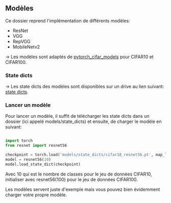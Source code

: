 ## Modèles 

Ce dossier reprend l'implémentation de différents modèles:

- ResNet
- VGG
- RepVGG 
- MobileNetv2

-> Les modèles sont adaptés de [pytorch_cifar_models](https://github.com/chenyaofo/pytorch-cifar-models/tree/master/pytorch_cifar_models) pour CIFAR10 et CIFAR100. 

### State dicts
-> Les state dicts des modèles sont disponibles sur un drive au lien suivant: [state dicts](https://drive.google.com/drive/folders/1Nbf7d6vb1c92gn91mKP_fuHIphtPGCXv?usp=sharing).


### Lancer un modèle
Pour lancer un modèle, il suffit de télécharger les state dicts dans un dossier (ici appelé models/state_dicts) et ensuite, de charger le modèle en suivant:

```python

import torch 
from resnet import resnet56

checkpoint = torch.load('models/state_dicts/cifar10_resnet56.pt', map_location=torch.device('cpu'))
model = resnet56(10)
model.load_state_dict(checkpoint)


```
Avec 10 qui est le nombre de classes pour le jeu de données CIFAR10, initialiser avec resnet56(100) pour le jeu de données CIFAR100. 

Les modèles servent juste d'exemple mais vous pouvez bien évidemment charger votre propre modèle. 